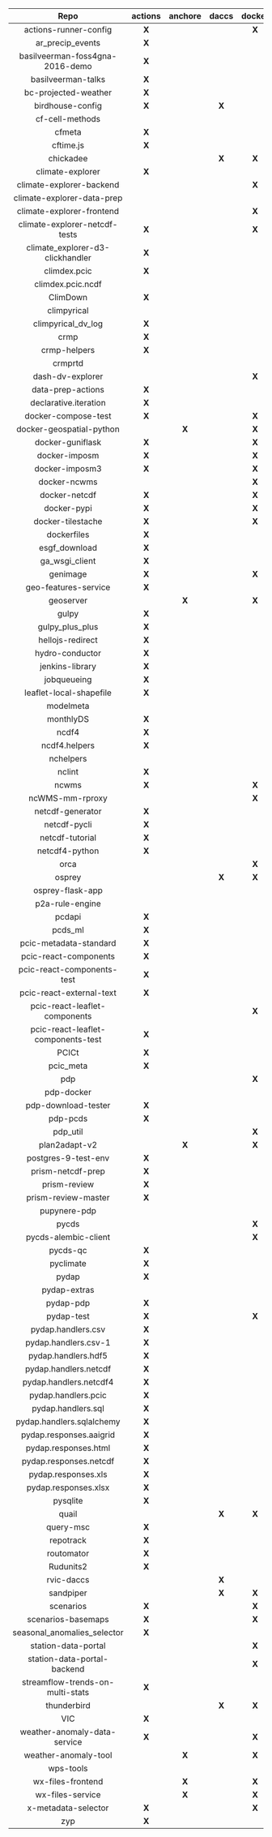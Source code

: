 | Repo | actions | anchore | daccs | docker | jenkins | make | pip | pipenv | snyk |
|:-:|:-:|:-:|:-:|:-:|:-:|:-:|:-:|:-:|:-:|
| actions-runner-config | **X** | | | **X** | | | | | |
| ar_precip_events | **X** | | | | | | | | |
| basilveerman-foss4gna-2016-demo | **X** | | | | | **X** | | | |
| basilveerman-talks | **X** | | | | | | | | |
| bc-projected-weather | **X** | | | | | | **X** | | |
| birdhouse-config | **X** | | **X** | | | | | | |
| cf-cell-methods | | | | | | | **X** | | |
| cfmeta | **X** | | | | | **X** | **X** | | |
| cftime.js | **X** | | | | | | | | |
| chickadee | | | **X** | **X** | | **X** | **X** | | **X** |
| climate-explorer | **X** | | | | | | | | |
| climate-explorer-backend | | | | **X** | | **X** | | **X** | |
| climate-explorer-data-prep | | | | | | | | **X** | |
| climate-explorer-frontend | | | | **X** | | | | | **X** |
| climate-explorer-netcdf-tests | **X** | | | **X** | | | **X** | | |
| climate_explorer-d3-clickhandler | **X** | | | | | **X** | | | |
| climdex.pcic | **X** | | | | | | | | |
| climdex.pcic.ncdf | | | | | | | | | |
| ClimDown | **X** | | | | | | | | |
| climpyrical | | | | | | **X** | **X** | | |
| climpyrical_dv_log | **X** | | | | | | | | |
| crmp | **X** | | | | | | | | |
| crmp-helpers | **X** | | | | | | **X** | | |
| crmprtd | | | | | | **X** | **X** | **X** | |
| dash-dv-explorer | | | | **X** | | | | **X** | |
| data-prep-actions | **X** | | | | | | | | |
| declarative.iteration | **X** | | | | | | | | |
| docker-compose-test | **X** | | | **X** | | | **X** | | |
| docker-geospatial-python | | **X** | | **X** | | | | | |
| docker-guniflask | **X** | | | **X** | | | | | |
| docker-imposm | **X** | | | **X** | | | | | |
| docker-imposm3 | **X** | | | **X** | | | | | |
| docker-ncwms | | | | **X** | | | | | |
| docker-netcdf | **X** | | | **X** | | | | | |
| docker-pypi | **X** | | | **X** | | **X** | | | |
| docker-tilestache | **X** | | | **X** | | | | | |
| dockerfiles | **X** | | | | | | | | |
| esgf_download | **X** | | | | | | **X** | | |
| ga_wsgi_client | **X** | | | | | | | | |
| genimage | **X** | | | **X** | | **X** | | | |
| geo-features-service | **X** | | | | | | **X** | | |
| geoserver | | **X** | | **X** | | | | | |
| gulpy | **X** | | | | | | | | |
| gulpy_plus_plus | **X** | | | | | | **X** | | |
| hellojs-redirect | **X** | | | | | | | | |
| hydro-conductor | **X** | | | | | | **X** | | |
| jenkins-library | **X** | | | | **X** | | | | |
| jobqueueing | **X** | | | | | | **X** | | |
| leaflet-local-shapefile | **X** | | | | | | | | |
| modelmeta | | | | | | **X** | | **X** | |
| monthlyDS | **X** | | | | | | | | |
| ncdf4 | **X** | | | | | | | | |
| ncdf4.helpers | **X** | | | | | | | | |
| nchelpers | | | | | | | **X** | | |
| nclint | **X** | | | | | | **X** | | |
| ncwms | **X** | | | **X** | | | | | |
| ncWMS-mm-rproxy | | | | **X** | | | **X** | | |
| netcdf-generator | **X** | | | | | | **X** | | |
| netcdf-pycli | **X** | | | | | | **X** | | |
| netcdf-tutorial | **X** | | | | | | **X** | | |
| netcdf4-python | **X** | | | | | | | | |
| orca | | | | **X** | | **X** | | **X** | **X** |
| osprey | | | **X** | **X** | | **X** | **X** | | **X** |
| osprey-flask-app | | | | | | **X** | | **X** | |
| p2a-rule-engine | | | | | | **X** | **X** | | |
| pcdapi | **X** | | | | | | **X** | | |
| pcds_ml | **X** | | | | | | **X** | | |
| pcic-metadata-standard | **X** | | | | | | **X** | | |
| pcic-react-components | **X** | | | | | | | | |
| pcic-react-components-test | **X** | | | | | | | | |
| pcic-react-external-text | **X** | | | | | | | | |
| pcic-react-leaflet-components | | | | **X** | | | | | |
| pcic-react-leaflet-components-test | **X** | | | | | | | | |
| PCICt | **X** | | | | | | | | |
| pcic_meta | **X** | | | | | | | | |
| pdp | | | | **X** | | | **X** | | |
| pdp-docker | | | | | | | | | |
| pdp-download-tester | **X** | | | | | | **X** | | |
| pdp-pcds | **X** | | | | **X** | | **X** | | |
| pdp_util | | | | **X** | | | **X** | | |
| plan2adapt-v2 | | **X** | | **X** | | | | | |
| postgres-9-test-env | **X** | | | | | | | | |
| prism-netcdf-prep | **X** | | | | | | | | |
| prism-review | **X** | | | | | | | | |
| prism-review-master | **X** | | | | | | | | |
| pupynere-pdp | | | | | | | | | |
| pycds | | | | **X** | | **X** | | **X** | |
| pycds-alembic-client | | | | **X** | | | **X** | | |
| pycds-qc | **X** | | | | | | | | |
| pyclimate | **X** | | | | | | **X** | | |
| pydap | **X** | | | | | | | | |
| pydap-extras | | | | | | | **X** | | |
| pydap-pdp | **X** | | | | | | | | |
| pydap-test | **X** | | | **X** | | | **X** | | |
| pydap.handlers.csv | **X** | | | | | | | | |
| pydap.handlers.csv-1 | **X** | | | | | | | | |
| pydap.handlers.hdf5 | **X** | | | | | | **X** | | |
| pydap.handlers.netcdf | **X** | | | | | | | | |
| pydap.handlers.netcdf4 | **X** | | | | | | **X** | | |
| pydap.handlers.pcic | **X** | | | | | | **X** | | |
| pydap.handlers.sql | **X** | | | | | | | | |
| pydap.handlers.sqlalchemy | **X** | | | | | | | | |
| pydap.responses.aaigrid | **X** | | | | | | **X** | | |
| pydap.responses.html | **X** | | | | | | | | |
| pydap.responses.netcdf | **X** | | | | | | **X** | | |
| pydap.responses.xls | **X** | | | | | | | | |
| pydap.responses.xlsx | **X** | | | | | | | | |
| pysqlite | **X** | | | | | | | | |
| quail | | | **X** | **X** | | **X** | **X** | | **X** |
| query-msc | **X** | | | | | | | | |
| repotrack | **X** | | | | | | | | |
| routomator | **X** | | | | | | | | |
| Rudunits2 | **X** | | | | | | | | |
| rvic-daccs | | | **X** | | | **X** | **X** | | |
| sandpiper | | | **X** | **X** | | **X** | **X** | | **X** |
| scenarios | **X** | | | **X** | | | | | |
| scenarios-basemaps | **X** | | | **X** | | | | | |
| seasonal_anomalies_selector | **X** | | | | | | | | |
| station-data-portal | | | | **X** | | | | | |
| station-data-portal-backend | | | | **X** | | | **X** | | |
| streamflow-trends-on-multi-stats | **X** | | | | | | | | |
| thunderbird | | | **X** | **X** | | **X** | **X** | | **X** |
| VIC | **X** | | | | | **X** | | | |
| weather-anomaly-data-service | **X** | | | **X** | | | **X** | | |
| weather-anomaly-tool | | **X** | | **X** | | | | | |
| wps-tools | | | | | | | | **X** | |
| wx-files-frontend | | **X** | | **X** | | | | | |
| wx-files-service | | **X** | | **X** | | | **X** | | |
| x-metadata-selector | **X** | | | **X** | | | | | |
| zyp | **X** | | | | | | | | |
